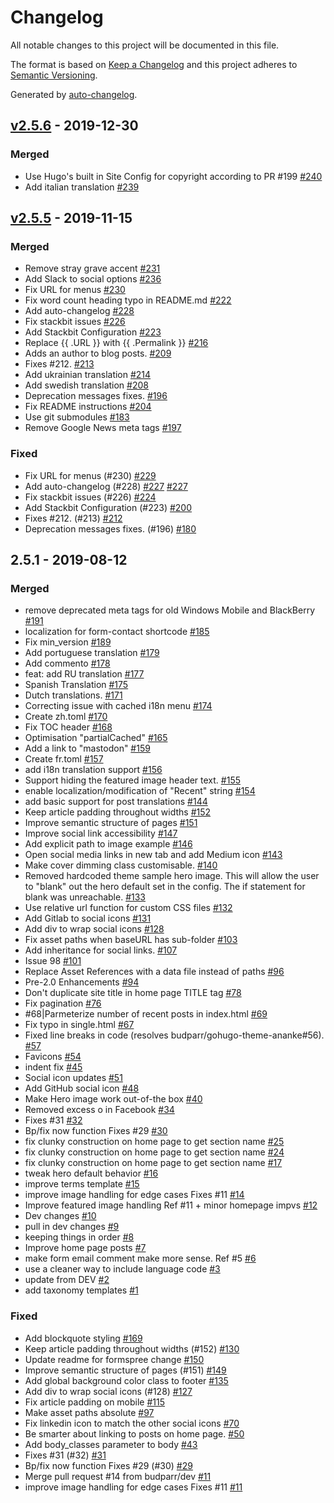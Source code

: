 # Changelog

All notable changes to this project will be documented in this file.

The format is based on [Keep a Changelog](https://keepachangelog.com/en/1.0.0/)
and this project adheres to [Semantic Versioning](https://semver.org/spec/v2.0.0.html).

Generated by [auto-changelog](https://github.com/CookPete/auto-changelog).

## [v2.5.6](https://github.com/budparr/gohugo-theme-ananke/compare/v2.5.5...v2.5.6) - 2019-12-30

### Merged

- Use Hugo's built in Site Config for copyright according to PR #199 [#240](https://github.com/budparr/gohugo-theme-ananke/pull/240)
- Add italian translation [#239](https://github.com/budparr/gohugo-theme-ananke/pull/239)

## [v2.5.5](https://github.com/budparr/gohugo-theme-ananke/compare/2.5.1...v2.5.5) - 2019-11-15

### Merged

- Remove stray grave accent [#231](https://github.com/budparr/gohugo-theme-ananke/pull/231)
- Add Slack to social options [#236](https://github.com/budparr/gohugo-theme-ananke/pull/236)
- Fix URL for menus [#230](https://github.com/budparr/gohugo-theme-ananke/pull/230)
- Fix word count heading typo in README.md [#222](https://github.com/budparr/gohugo-theme-ananke/pull/222)
- Add auto-changelog [#228](https://github.com/budparr/gohugo-theme-ananke/pull/228)
- Fix stackbit issues [#226](https://github.com/budparr/gohugo-theme-ananke/pull/226)
- Add Stackbit Configuration [#223](https://github.com/budparr/gohugo-theme-ananke/pull/223)
- Replace {{ .URL }} with {{ .Permalink }} [#216](https://github.com/budparr/gohugo-theme-ananke/pull/216)
- Adds an author to blog posts. [#209](https://github.com/budparr/gohugo-theme-ananke/pull/209)
- Fixes #212. [#213](https://github.com/budparr/gohugo-theme-ananke/pull/213)
- Add ukrainian translation [#214](https://github.com/budparr/gohugo-theme-ananke/pull/214)
- Add swedish translation [#208](https://github.com/budparr/gohugo-theme-ananke/pull/208)
- Deprecation messages fixes. [#196](https://github.com/budparr/gohugo-theme-ananke/pull/196)
- Fix README instructions [#204](https://github.com/budparr/gohugo-theme-ananke/pull/204)
- Use git submodules [#183](https://github.com/budparr/gohugo-theme-ananke/pull/183)
- Remove Google News meta tags [#197](https://github.com/budparr/gohugo-theme-ananke/pull/197)

### Fixed

- Fix URL for menus (#230) [#229](https://github.com/budparr/gohugo-theme-ananke/issues/229)
- Add auto-changelog (#228) [#227](https://github.com/budparr/gohugo-theme-ananke/issues/227) [#227](https://github.com/budparr/gohugo-theme-ananke/issues/227)
- Fix stackbit issues (#226) [#224](https://github.com/budparr/gohugo-theme-ananke/issues/224)
- Add Stackbit Configuration (#223) [#200](https://github.com/budparr/gohugo-theme-ananke/issues/200)
- Fixes #212. (#213) [#212](https://github.com/budparr/gohugo-theme-ananke/issues/212)
- Deprecation messages fixes. (#196) [#180](https://github.com/budparr/gohugo-theme-ananke/issues/180)

## 2.5.1 - 2019-08-12

### Merged

- remove deprecated meta tags for old Windows Mobile and BlackBerry [#191](https://github.com/budparr/gohugo-theme-ananke/pull/191)
- localization for form-contact shortcode [#185](https://github.com/budparr/gohugo-theme-ananke/pull/185)
- Fix min_version [#189](https://github.com/budparr/gohugo-theme-ananke/pull/189)
- Add portuguese translation [#179](https://github.com/budparr/gohugo-theme-ananke/pull/179)
- Add commento [#178](https://github.com/budparr/gohugo-theme-ananke/pull/178)
- feat: add RU translation [#177](https://github.com/budparr/gohugo-theme-ananke/pull/177)
- Spanish Translation [#175](https://github.com/budparr/gohugo-theme-ananke/pull/175)
- Dutch translations. [#171](https://github.com/budparr/gohugo-theme-ananke/pull/171)
- Correcting issue with cached i18n menu [#174](https://github.com/budparr/gohugo-theme-ananke/pull/174)
- Create zh.toml [#170](https://github.com/budparr/gohugo-theme-ananke/pull/170)
- Fix TOC header [#168](https://github.com/budparr/gohugo-theme-ananke/pull/168)
- Optimisation "partialCached" [#165](https://github.com/budparr/gohugo-theme-ananke/pull/165)
- Add a link to "mastodon" [#159](https://github.com/budparr/gohugo-theme-ananke/pull/159)
- Create fr.toml [#157](https://github.com/budparr/gohugo-theme-ananke/pull/157)
- add i18n translation support [#156](https://github.com/budparr/gohugo-theme-ananke/pull/156)
- Support hiding the featured image header text. [#155](https://github.com/budparr/gohugo-theme-ananke/pull/155)
- enable localization/modification of "Recent" string [#154](https://github.com/budparr/gohugo-theme-ananke/pull/154)
- add basic support for post translations [#144](https://github.com/budparr/gohugo-theme-ananke/pull/144)
- Keep article padding throughout widths [#152](https://github.com/budparr/gohugo-theme-ananke/pull/152)
- Improve semantic structure of pages [#151](https://github.com/budparr/gohugo-theme-ananke/pull/151)
- Improve social link accessibility [#147](https://github.com/budparr/gohugo-theme-ananke/pull/147)
- Add explicit path to image example [#146](https://github.com/budparr/gohugo-theme-ananke/pull/146)
- Open social media links in new tab and add Medium icon [#143](https://github.com/budparr/gohugo-theme-ananke/pull/143)
- Make cover dimming class customisable. [#140](https://github.com/budparr/gohugo-theme-ananke/pull/140)
- Removed hardcoded theme sample hero image. This will allow the user to "blank" out the hero default set in the config. The if statement for blank was unreachable. [#133](https://github.com/budparr/gohugo-theme-ananke/pull/133)
- Use relative url function for custom CSS files [#132](https://github.com/budparr/gohugo-theme-ananke/pull/132)
- Add Gitlab to social icons [#131](https://github.com/budparr/gohugo-theme-ananke/pull/131)
- Add div to wrap social icons [#128](https://github.com/budparr/gohugo-theme-ananke/pull/128)
- Fix asset paths when baseURL has sub-folder [#103](https://github.com/budparr/gohugo-theme-ananke/pull/103)
- Add inheritance for social links. [#107](https://github.com/budparr/gohugo-theme-ananke/pull/107)
- Issue 98 [#101](https://github.com/budparr/gohugo-theme-ananke/pull/101)
- Replace Asset References with a data file instead of paths [#96](https://github.com/budparr/gohugo-theme-ananke/pull/96)
- Pre-2.0 Enhancements [#94](https://github.com/budparr/gohugo-theme-ananke/pull/94)
- Don't duplicate site title in home page TITLE tag [#78](https://github.com/budparr/gohugo-theme-ananke/pull/78)
- Fix pagination [#76](https://github.com/budparr/gohugo-theme-ananke/pull/76)
- #68|Parmeterize number of recent posts in index.html [#69](https://github.com/budparr/gohugo-theme-ananke/pull/69)
- Fix typo in single.html [#67](https://github.com/budparr/gohugo-theme-ananke/pull/67)
- Fixed line breaks in code (resolves budparr/gohugo-theme-ananke#56). [#57](https://github.com/budparr/gohugo-theme-ananke/pull/57)
- Favicons [#54](https://github.com/budparr/gohugo-theme-ananke/pull/54)
- indent fix [#45](https://github.com/budparr/gohugo-theme-ananke/pull/45)
- Social icon updates [#51](https://github.com/budparr/gohugo-theme-ananke/pull/51)
- Add GitHub social icon [#48](https://github.com/budparr/gohugo-theme-ananke/pull/48)
- Make Hero image work out-of-the box [#40](https://github.com/budparr/gohugo-theme-ananke/pull/40)
- Removed excess o in Facebook [#34](https://github.com/budparr/gohugo-theme-ananke/pull/34)
- Fixes #31 [#32](https://github.com/budparr/gohugo-theme-ananke/pull/32)
- Bp/fix now function Fixes #29 [#30](https://github.com/budparr/gohugo-theme-ananke/pull/30)
- fix clunky construction on home page to get section name [#25](https://github.com/budparr/gohugo-theme-ananke/pull/25)
- fix clunky construction on home page to get section name [#24](https://github.com/budparr/gohugo-theme-ananke/pull/24)
- fix clunky construction on home page to get section name [#17](https://github.com/budparr/gohugo-theme-ananke/pull/17)
- tweak hero default behavior [#16](https://github.com/budparr/gohugo-theme-ananke/pull/16)
- improve terms template [#15](https://github.com/budparr/gohugo-theme-ananke/pull/15)
- improve image handling for edge cases Fixes #11 [#14](https://github.com/budparr/gohugo-theme-ananke/pull/14)
- Improve featured image handling Ref #11 + minor homepage impvs [#12](https://github.com/budparr/gohugo-theme-ananke/pull/12)
- Dev changes [#10](https://github.com/budparr/gohugo-theme-ananke/pull/10)
- pull in dev changes [#9](https://github.com/budparr/gohugo-theme-ananke/pull/9)
- keeping things in order [#8](https://github.com/budparr/gohugo-theme-ananke/pull/8)
- Improve home page posts  [#7](https://github.com/budparr/gohugo-theme-ananke/pull/7)
- make form email comment make more sense. Ref #5 [#6](https://github.com/budparr/gohugo-theme-ananke/pull/6)
- use a cleaner way to include language code [#3](https://github.com/budparr/gohugo-theme-ananke/pull/3)
- update from DEV [#2](https://github.com/budparr/gohugo-theme-ananke/pull/2)
- add taxonomy templates [#1](https://github.com/budparr/gohugo-theme-ananke/pull/1)

### Fixed

- Add blockquote styling [#169](https://github.com/budparr/gohugo-theme-ananke/issues/169)
- Keep article padding throughout widths (#152) [#130](https://github.com/budparr/gohugo-theme-ananke/issues/130)
- Update readme for formspree change [#150](https://github.com/budparr/gohugo-theme-ananke/issues/150)
- Improve semantic structure of pages (#151) [#149](https://github.com/budparr/gohugo-theme-ananke/issues/149)
- Add global background color class to footer [#135](https://github.com/budparr/gohugo-theme-ananke/issues/135)
- Add div to wrap social icons (#128) [#127](https://github.com/budparr/gohugo-theme-ananke/issues/127)
- Fix article padding on mobile [#115](https://github.com/budparr/gohugo-theme-ananke/issues/115)
- Make asset paths absolute [#97](https://github.com/budparr/gohugo-theme-ananke/issues/97)
- Fix linkedin icon to match the other social icons [#70](https://github.com/budparr/gohugo-theme-ananke/issues/70)
- Be smarter about linking to posts on home page. [#50](https://github.com/budparr/gohugo-theme-ananke/issues/50)
- Add body_classes parameter to body [#43](https://github.com/budparr/gohugo-theme-ananke/issues/43)
- Fixes #31 (#32) [#31](https://github.com/budparr/gohugo-theme-ananke/issues/31)
- Bp/fix now function Fixes #29 (#30) [#29](https://github.com/budparr/gohugo-theme-ananke/issues/29)
- Merge pull request #14 from budparr/dev [#11](https://github.com/budparr/gohugo-theme-ananke/issues/11)
- improve image handling for edge cases Fixes #11 [#11](https://github.com/budparr/gohugo-theme-ananke/issues/11)

